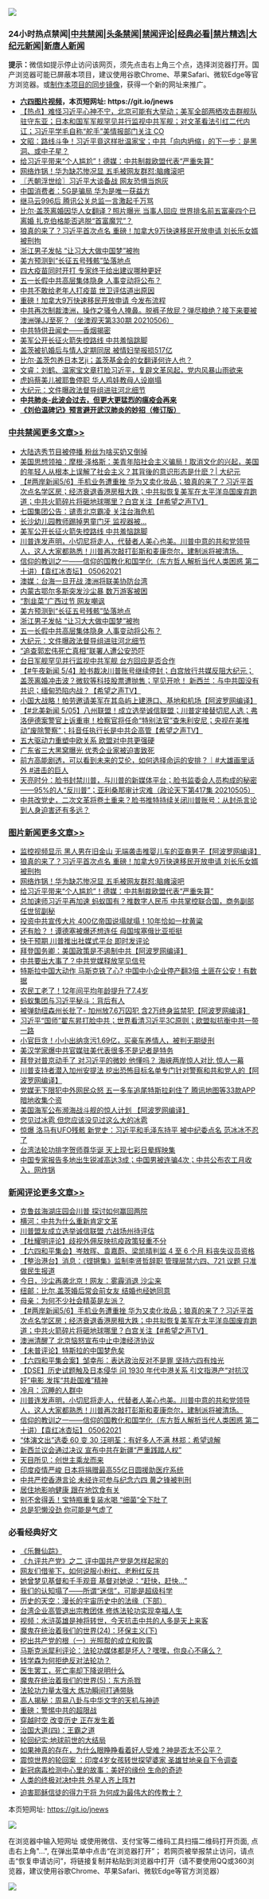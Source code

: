 ![](https://raw.githubusercontent.com/fqnews/bnews/master/64photo/fqnews-qr.jpg)

<div id="tt">
<h3>24小时热点禁闻|<a href="#%E4%B8%AD%E5%85%B1%E7%A6%81%E9%97%BB%E6%9B%B4%E5%A4%9A%E6%96%87%E7%AB%A0">中共禁闻</a>|<a href="#%E5%9B%BE%E7%89%87%E6%96%B0%E9%97%BB%E6%9B%B4%E5%A4%9A%E6%96%87%E7%AB%A0">头条禁闻</a>|<a href="#%E6%96%B0%E9%97%BB%E8%AF%84%E8%AE%BA%E6%9B%B4%E5%A4%9A%E6%96%87%E7%AB%A0">禁闻评论|<a href="#%E5%BF%85%E7%9C%8B%E7%BB%8F%E5%85%B8%E5%A5%BD%E6%96%87">经典必看|<a href="/video.md#%E7%A6%81%E7%89%87%E7%B2%BE%E9%80%89">禁片精选</a>|<a href="https://github.com/fqnews/djy/blob/master/gb/nf1351518.md#1">大纪元新闻</a>|<a href="https://github.com/fqnews/ntdtv/blob/master/gb/prog204.md#1">新唐人新闻</a></h3>
<div><b>提示：</b>微信如提示停止访问该网页，须先点击右上角三个点，选择浏览器打开。国产浏览器可能已屏蔽本项目，建议使用谷歌Chrome、苹果Safari、微软Edge等官方浏览器。或<a href="https://github.com/fqnews/bnews/blob/master/%E5%88%B6%E4%BD%9Cgit%E7%A6%81%E9%97%BB%E9%95%9C%E5%83%8F.md">制作本项目的同步镜像</a>，获得一个新的网址来推广。</div>
<ul>
<li><b><a href="http://d1.bdrive.tk/64.mp4" target="_blank">六四图片视频</a>，本页短网址: https://git.io/jnews</b></li>
<li><a href="/bannedvideo/20210506/1540562.md">【热点】难怪习近平心神不宁，北京可能有大举动；美军全部两栖攻击群舰队驻守东亚；日本和国军军舰罕见并行监视中共军舰；对文革看法引红二代内讧；习近平学毛自称“舵手”美情报部门关注 CO</a></li>
<li><a href="/cbnews/20210506/1540593.md">文昭：路线斗争！习近平竟这样批温家宝；中共「向内坍缩」的下一步：是黑洞、或中子星？</a></li>
<li><a href="/topimagenews/20210506/1540729.md">给习近平带来“个人尴尬”！德媒：中共制裁欧盟代表“严重失算”</a></li>
<li><a href="/topimagenews/20210506/1540871.md">网络炸锅！华为缺芯惨况显 五毛被网友群怼:脑瘫滚吧</a></li>
<li><a href="/ssgc/20210506/1540403.md">〖兲朝浮世绘〗习近平大谈备战 网友恐惧当炮灰</a></li>
<li><a href="/cbnews/20210506/1540469.md">中国消费者：5G是骗局 华为是唯一获益方</a></li>
<li><a href="/cnnews/20210506/1540555.md">继马云996后 腾讯公关总监一言激起千万骂</a></li>
<li><a href="/comments/20210506/1540466.md">比尔·盖茨离婚因华人女翻译？照片曝光 当事人回应 世界排名前五富豪四个已离婚 扎克伯格能否逃脱“首富魔咒”？</a></li>
<li><a href="/topimagenews/20210506/1540939.md">狼真的来了？习近平首次点名 重磅！加拿大9万快速移民开放申请 刘长乐女婿被刑拘</a></li>
<li><a href="/cbnews/20210506/1540889.md">浙江男子发帖 “让习大大做中国梦”被拘</a></li>
<li><a href="/cbnews/20210506/1540890.md">美方预测到“长征五号残骸”坠落地点</a></li>
<li><a href="/cnnews/20210506/1540689.md">四大疫苗同时开打 专家终于给出建议哪种更好</a></li>
<li><a href="/cbnews/20210506/1540877.md">五一长假中共高层集体隐身 人事变动将公布？</a></li>
<li><a href="/cnnews/20210506/1540756.md">中共不敢给老年人打疫苗 世卫评估道出原因</a></li>
<li><a href="/cnnews/20210506/1540504.md">重磅！加拿大9万快速移民开放申请 今发布流程</a></li>
<li><a href="/bannedvideo/20210506/1540906.md">中共再次制裁澳洲，操作之骚令人掩鼻。脱裤子放屁？弹尽粮绝？接下来要被澳洲弹JJ至死？（坐澳观天第330期 20210506）</a></li>
<li><a href="/lifebaike/20210506/1540712.md">中共特供丑闻史——香烟揭密</a></li>
<li><a href="/cbnews/20210506/1540967.md">美军公开长征火箭失控路线 中共羞恼跳脚</a></li>
<li><a href="/cnnews/20210506/1540558.md">盖茨被扒婚后与情人定期同居 被情妇举报损517亿</a></li>
<li><a href="/bannedvideo/20210506/1540751.md">比尔·盖茨包养日本艺ji；盖茨基金会的女翻译何许人也？</a></li>
<li><a href="/bannedvideo/20210506/1540776.md">文睿：刘鹤、温家宝文章打脸习近平，复辟文革风起，党内风暴山雨欲来</a></li>
<li><a href="/cnnews/20210506/1540576.md">虎妈蔡美儿被耶鲁停职 华人鸡娃教母人设崩塌</a></li>
<li><a href="/cbnews/20210506/1540816.md">大纪元：文件曝政法督导组进驻河北细节</a></li>
<li><b><a href="/comments/20200211/1275071.md" target="_blank">中共肺炎-此波会过去，但更大更猛烈的瘟疫会再来</a></b></li>
<li><b><a href="/comments/20200207/1272816.md" target="_blank">《刘伯温碑记》预言避开武汉肺炎的妙招（修订版）</a></b></li>
</ul>
</div>

<div class="catlist">
<h3><a href="/cbnews/" target="_blank">中共禁闻</a><span><a href="/cbnews/" target="_blank" rel="nofollow">更多文章>></a></span></h3>
<ul>
<li><a href="/cbnews/20210506/1541066.md" target="_blank">大陆选秀节目被停播 粉丝为啥买奶又倒掉</a></li>
<li><a href="/cbnews/20210506/1541029.md" target="_blank">美国思想领袖：摩根·泽格斯：美青年陷社会主义骗局！取消文化的兴起，美国的年轻人从根本上误解了社会主义？其背後的意识形态是什麽？| 大纪元</a></li>
<li><a href="/comments/20210506/1540986.md" target="_blank">【#两岸新闻5/6】手机业务遭重挫 华为又卖化妆品；狼真的来了？习近平首次点名学区房；经济衰退香港房租大跌；中共拟恢复美军在太平洋岛国废弃跑道；中共火箭碎片将砸地球哪里？白宫关注【#希望之声TV】</a></li>
<li><a href="/cbnews/20210506/1540982.md" target="_blank">七国集团公告：谴责北京霸凌 关注台海危机</a></li>
<li><a href="/cbnews/20210506/1540981.md" target="_blank">长沙幼儿园教师踢掉男童门牙 监视器被…</a></li>
<li><a href="/cbnews/20210506/1540967.md" target="_blank">美军公开长征火箭失控路线 中共羞恼跳脚</a></li>
<li><a href="/comments/20210506/1540940.md" target="_blank">川普连发声明，小切尼将走人，代替者人美心也美。川普中意的共和党领导人，这人大家都熟悉！川普再次敲打彭斯和麦康奈尔，建制派将被清场。</a></li>
<li><a href="/comments/20210506/1540927.md" target="_blank">信仰的教训之一——信仰的国教化和国学化（东方哲人解析当代人类困惑  第二十讲）【袁红冰杏坛】 05062021</a></li>
<li><a href="/cbnews/20210506/1540909.md" target="_blank">澳媒：台海一旦开战 澳洲将联美协防台湾</a></li>
<li><a href="/cbnews/20210506/1540908.md" target="_blank">内蒙古鄂尔多斯突发沙尘暴 数万游客被困</a></li>
<li><a href="/cbnews/20210506/1540907.md" target="_blank">“割韭菜”广西过节 网友嘲讽</a></li>
<li><a href="/cbnews/20210506/1540890.md" target="_blank">美方预测到“长征五号残骸”坠落地点</a></li>
<li><a href="/cbnews/20210506/1540889.md" target="_blank">浙江男子发帖 “让习大大做中国梦”被拘</a></li>
<li><a href="/cbnews/20210506/1540877.md" target="_blank">五一长假中共高层集体隐身 人事变动将公布？</a></li>
<li><a href="/cbnews/20210506/1540816.md" target="_blank">大纪元：文件曝政法督导组进驻河北细节</a></li>
<li><a href="/cbnews/20210506/1540815.md" target="_blank">“追查郭宏伟死亡真相”联署人遭公安恐吓</a></li>
<li><a href="/cbnews/20210506/1540786.md" target="_blank">台日军舰罕见并行监视中共军舰 台方回应是否合作</a></li>
<li><a href="/comments/20210506/1540765.md" target="_blank">【#午夜新闻 5/4】脸书裁决川普账号继续停封；白宫放行共媒反阻大纪元；盖茨离婚冲击波？微软等科技股票遭抛售；罕见开呛！ 新西兰：与中共国没有共识；缅甸恐陷内战？【希望之声TV】</a></li>
<li><a href="/cbnews/20210506/1540753.md" target="_blank">小国大战略！帕劳邀请美军在其岛屿上建港口、基地和机场【阿波罗网编译】</a></li>
<li><a href="/comments/20210506/1540718.md" target="_blank">【#北美新闻 5/05】八州联盟！成立选举诚信联盟；川普定接替切尼人选；弗洛伊德案警官上诉重审！检察官将任命“特别法官”查朱利安尼；央视在美推动”废除警察”；抖音任执行长是中共企高管【希望之声TV】</a></li>
<li><a href="/cbnews/20210506/1540700.md" target="_blank">五大驱动力重塑中欧关系 欧盟对中共更强硬</a></li>
<li><a href="/cbnews/20210506/1540699.md" target="_blank">广东省三大黑窝曝光 优秀企业家被迫害致死</a></li>
<li><a href="/comments/20210506/1540662.md" target="_blank">前方高能剧透，可以看到未来的艾伦，如何选择命运的安排？｜#大雄画里话外 #进击的巨人</a></li>
<li><a href="/cbnews/20210506/1540661.md" target="_blank">天亮时分：脸书封禁川普，与川普的新媒体平台；脸书监委会人员构成的秘密——95%的人“反川普”；亚利桑那审计灾难（政论天下第417集 20210505）</a></li>
<li><a href="/comments/20210506/1540651.md" target="_blank">中共改党史，二次文革将卷土重来？脸书推特持续关闭川普账号：从封杀言论到人身迫害还有多远？</a></li>

</ul>
</div>
<div class="catlist">
<h3><a href="/topimagenews/" target="_blank">图片新闻</a><span><a href="/topimagenews/" target="_blank" rel="nofollow">更多文章>></a></span></h3>
<ul>
<li><a href="/topimagenews/20210506/1540950.md" target="_blank">监控视频显示 黑人男在旧金山 无端袭击推婴儿车的亚裔男子【阿波罗网编译】</a></li>
<li><a href="/topimagenews/20210506/1540939.md" target="_blank">狼真的来了？习近平首次点名 重磅！加拿大9万快速移民开放申请 刘长乐女婿被刑拘</a></li>
<li><a href="/topimagenews/20210506/1540871.md" target="_blank">网络炸锅！华为缺芯惨况显 五毛被网友群怼:脑瘫滚吧</a></li>
<li><a href="/topimagenews/20210506/1540729.md" target="_blank">给习近平带来“个人尴尬”！德媒：中共制裁欧盟代表“严重失算”</a></li>
<li><a href="/topimagenews/20210505/1540198.md" target="_blank">总加速师习近平再加速 蚂蚁国有？推数字人民币 中共掌控联合国，商务副部任世贸副秘</a></li>
<li><a href="/topimagenews/20210505/1540127.md" target="_blank">投资中共宣传大片 400亿帝国说塌就塌！10年恰如一枕黄粱</a></li>
<li><a href="/topimagenews/20210505/1539990.md" target="_blank">还有脸？！谭德塞被爆还想连任 母国埃塞俄比亚拒挺</a></li>
<li><a href="/topimagenews/20210505/1539887.md" target="_blank">快于预期 川普推出社媒式平台 即时发评论</a></li>
<li><a href="/topimagenews/20210504/1539630.md" target="_blank">拜登国务卿：美国政策是不遏制中共【阿波罗网编译】</a></li>
<li><a href="/topimagenews/20210504/1539599.md" target="_blank">中共要出大事了？中共党媒释放罕见信号</a></li>
<li><a href="/topimagenews/20210504/1539504.md" target="_blank">特斯拉中国大动作 马斯克铁了心? 中国中小企业停产翻3倍 土匪在公安！有数据</a></li>
<li><a href="/topimagenews/20210504/1539328.md" target="_blank">农民工老了！12年间平均年龄提升了7.4岁</a></li>
<li><a href="/topimagenews/20210504/1539199.md" target="_blank">蚂蚁集团与习近平秘斗：背后有人</a></li>
<li><a href="/topimagenews/20210503/1538817.md" target="_blank">被弹劾纽森州长批了- 加州放7.6万囚犯 含2万终身监禁犯【阿波罗网编译】</a></li>
<li><a href="/topimagenews/20210503/1538755.md" target="_blank">习近平“国师”翟东昇打脸中共；世界看清习近平3C原则；欧盟拟抗衡中共一带一路</a></li>
<li><a href="/topimagenews/20210503/1538590.md" target="_blank">小官巨贪！小小出纳贪污1.69亿，买豪车养情人，被判无期徒刑</a></li>
<li><a href="/topimagenews/20210503/1538499.md" target="_blank">美汉学家爆中共官媒驻美代表很多不是记者是特务</a></li>
<li><a href="/topimagenews/20210503/1538498.md" target="_blank">拜登对普京动手了 对习近平的微妙 他懂吗？ 海峡两岸惊人对比 惊人一幕</a></li>
<li><a href="/topimagenews/20210502/1538287.md" target="_blank">川普支持者潜入加州安提法 挖出恐怖目标名单专门针对警察和共和党人的【阿波罗网编译】</a></li>
<li><a href="/topimagenews/20210502/1538161.md" target="_blank">党媒无下限犯中外网民众怒 五一多车追尾特斯拉刹住了 腾讯地图等33款APP暗地收集个资</a></li>
<li><a href="/topimagenews/20210502/1538154.md" target="_blank">美国海军公布濒海战斗舰的惊人计划 【阿波罗网编译】</a></li>
<li><a href="/topimagenews/20210502/1538037.md" target="_blank">您见过冰雹 但您应该没见过这么大的冰雹</a></li>
<li><a href="/topimagenews/20210502/1537893.md" target="_blank">惊爆 洛马有UFO残骸 新党史：习近平和毛泽东持平 被中纪委点名 范冰冰不忍了</a></li>
<li><a href="/topimagenews/20210501/1537817.md" target="_blank">台湾法轮功排字贺师尊华诞 天上现七彩日晕辉映集</a></li>
<li><a href="/topimagenews/20210501/1537770.md" target="_blank">中国专家报告多地出生锐减高达3成；中国男被连骗4次；中共公布农工月收入，网炸锅</a></li>

</ul>
</div>
<div class="catlist">
<h3><a href="/comments/" target="_blank">新闻评论</a><span><a href="/comments/" target="_blank" rel="nofollow">更多文章>></a></span></h3>
<ul>
<li><a href="/comments/20210506/1541100.md" target="_blank">克鲁兹海湖庄园会川普 探讨如何赢回两院</a></li>
<li><a href="/comments/20210506/1541094.md" target="_blank">横河：中共为什么重新肯定文革</a></li>
<li><a href="/comments/20210506/1541075.md" target="_blank">川普盟友成立选举诚信联盟 六战场州待评估</a></li>
<li><a href="/comments/20210506/1541056.md" target="_blank">【杜耀明评论】歧视外佣反映抗疫政策轻重不分</a></li>
<li><a href="/comments/20210506/1541051.md" target="_blank">【六四和平集会】岑敖晖、袁嘉蔚、梁凯晴判监 4 至 6 个月 料丧失议员资格</a></li>
<li><a href="/comments/20210506/1541050.md" target="_blank">【整治港台】消息：《铿锵集》监制李贤哲辞职 管理层禁六四、721 议题 只准做民生报道</a></li>
<li><a href="/comments/20210506/1541049.md" target="_blank">今日，沙尘再袭北京！网友：雾霾消退 沙尘来</a></li>
<li><a href="/comments/20210506/1541038.md" target="_blank">纽邮：比尔.盖茨婚后常会前女友 结婚也经她同意</a></li>
<li><a href="/comments/20210506/1541032.md" target="_blank">母亲：为何不少社会精英是左派？</a></li>
<li><a href="/comments/20210506/1540986.md" target="_blank">【#两岸新闻5/6】手机业务遭重挫 华为又卖化妆品；狼真的来了？习近平首次点名学区房；经济衰退香港房租大跌；中共拟恢复美军在太平洋岛国废弃跑道；中共火箭碎片将砸地球哪里？白宫关注【#希望之声TV】</a></li>
<li><a href="/comments/20210506/1540978.md" target="_blank">澳洲清醒了 北京恼怒宣布中止中澳经济协议</a></li>
<li><a href="/comments/20210506/1540973.md" target="_blank">【未普评论】特斯拉的中国梦危矣</a></li>
<li><a href="/comments/20210506/1540957.md" target="_blank">【六四和平集会案】邹幸彤：表达政治反对不是罪 坚持六四有烛光</a></li>
<li><a href="/comments/20210506/1540955.md" target="_blank">【DSE】历史试题触及日本侵华 问 1930 年代中港关系 引文指港产“对抗汉奸”电影 发挥“共赴国难”精神</a></li>
<li><a href="/comments/20210506/1540946.md" target="_blank">冷月：沉睡的人群中</a></li>
<li><a href="/comments/20210506/1540940.md" target="_blank">川普连发声明，小切尼将走人，代替者人美心也美。川普中意的共和党领导人，这人大家都熟悉！川普再次敲打彭斯和麦康奈尔，建制派将被清场。</a></li>
<li><a href="/comments/20210506/1540927.md" target="_blank">信仰的教训之一——信仰的国教化和国学化（东方哲人解析当代人类困惑  第二十讲）【袁红冰杏坛】 05062021</a></li>
<li><a href="/comments/20210506/1540911.md" target="_blank">“体演文出”选委 60 变 30 汪明荃：有好多人不满 林郑：希望谅解</a></li>
<li><a href="/comments/20210506/1540901.md" target="_blank">新西兰议会通过决议 宣布中共在新疆“严重践踏人权”</a></li>
<li><a href="/comments/20210506/1540868.md" target="_blank">天目所见：创世主乘龙而来</a></li>
<li><a href="/comments/20210506/1540865.md" target="_blank">印度疫情严峻 日本将捐赠最高55亿日圆援助医疗系统</a></li>
<li><a href="/comments/20210506/1540864.md" target="_blank">中共严控香港言论 未经许可参与纪念六四 黄之锋被判刑</a></li>
<li><a href="/comments/20210506/1540848.md" target="_blank">居住地影响健康 跟在地饮食有关</a></li>
<li><a href="/comments/20210506/1540847.md" target="_blank">别不舍得丢！宝特瓶重复装水喝 “细菌”全下肚了</a></li>
<li><a href="/comments/20210506/1540846.md" target="_blank">总是犯懒没劲 你可能是气虚了</a></li>

</ul>
</div>

<div class="catlist">
<h3>必看经典好文</h3>
<ul>
<li><a href="/comments/20200527/783191.md" target="_blank">《乐舞仙踪》</a></li>
<li><a href="/bookonline/20131116/201055.md" target="_blank">《九评共产党》之二 评中国共产党是怎样起家的</a></li>
<li><a href="/comments/20200712/1359630.md" target="_blank">网友们借鉴下，如何说服小粉红、老粉红反共</a></li>
<li><a href="/cnnews/20210420/1529760.md" target="_blank">她曾梦见基督和千手观音 基督对她说：“赶快，赶快…”</a></li>
<li><a href="/sohnews/20161029/607205.md" target="_blank">我们的认知塌了——所谓“迷信”，可能是超级科学</a></li>
<li><a href="/tculture/20121025/73066.md" target="_blank">历史的天空：漫长的宇宙历史中的法缘（下部）</a></li>
<li><a href="/comments/20200528/1335859.md" target="_blank">台湾企业高管退出宗教团体 修炼法轮功实现幸福人生</a></li>
<li><a href="/comments/20200623/1273653.md" target="_blank">视频：水浒英雄是神将转世，今天抗击中共的人多是天上来客</a></li>
<li><a href="/cbnews/20180907/994846.md" target="_blank">魔鬼在统治着我们的世界(24)：环保主义(下)</a></li>
<li><a href="/comments/20200629/1352460.md" target="_blank">挖出共产党的根（一）光照帮的成立和败露</a></li>
<li><a href="/comments/20210207/1482940.md" target="_blank">马斯克派犀利评论：法轮功媒体都是坏人？嘿嘿，你良心不痛么？</a></li>
<li><a href="/comments/20210123/1473430.md" target="_blank">钱学森为何拒绝反对法轮功？</a></li>
<li><a href="/sohnews/20150904/445868.md" target="_blank">医生罢工，死亡率却下降说明什么</a></li>
<li><a href="/topimagenews/20180524/946967.md" target="_blank">魔鬼在统治着我们的世界(5)：东方杀戮</a></li>
<li><a href="/cbnews/20200816/1381005.md" target="_blank">法轮功力量太强大 炼功瞬间打通带脉</a></li>
<li><a href="/aomi/history/20170924/831575.md" target="_blank">高人揭秘：周易八卦与中华文字的天机与神迹</a></li>
<li><a href="/comments/20200717/1362287.md" target="_blank">重磅：警惕中共的超限战</a></li>
<li><a href="/comments/20200626/1259925.md" target="_blank">穿越时空 改变历史 正在发生着</a></li>
<li><a href="/cbnews/20180310/912637.md" target="_blank">治国大道(四)：王霸之道</a></li>
<li><a href="/comments/20200920/582873.md" target="_blank">轮回纪实:地球前世的大结局</a></li>
<li><a href="/comments/20200623/1346844.md" target="_blank">如果神真的存在，为什么眼睁睁看着好人受难？神是否太不公平？</a></li>
<li><a href="/comments/20210307/1499941.md" target="_blank">震惊世界的轮回案 ：印度4岁女孩转世探望婆家 圣雄甘地亲自下令调查</a></li>
<li><a href="/cbnews/20210421/1530674.md" target="_blank">新冠病毒检测中心里的故事：美好的缘份 生命的奇迹</a></li>
<li><a href="/cbnews/20210119/1470579.md" target="_blank">人类的终极对决❗中共 外星人齐上阵❓❗</a></li>
<li><a href="/comments/20200622/1346846.md" target="_blank">迫害耶稣信徒的得力干将  为何成为最伟大的传教士？</a></li>

</ul>
</div>

本页短网址: https://git.io/jnews

![](https://raw.githubusercontent.com/fqnews/bnews/master/64photo/fqnews-qr.jpg)

在浏览器中输入短网址 或使用微信、支付宝等二维码工具扫描二维码打开页面, 点击右上角"...", 在弹出菜单中点击“在浏览器打开”； 若网页被举报禁止访问，请点击“恢复申请访问”，将链接复制并粘贴到浏览器中打开（请不要使用QQ或360浏览器，建议使用谷歌Chrome、苹果Safari、微软Edge等官方浏览器）

![](https://raw.githubusercontent.com/fqnews/bnews/master/64photo/wx.jpg)